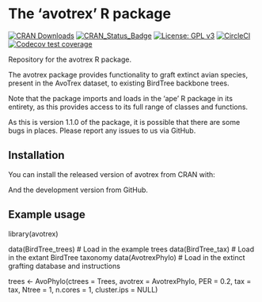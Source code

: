 
# The ‘avotrex’ R package

[![CRAN
Downloads](http://cranlogs.r-pkg.org/badges/grand-total/avotrex)](https://cran.r-project.org/package=avotrex)
[![CRAN_Status_Badge](http://www.r-pkg.org/badges/version/avotrex)](https://cran.r-project.org/package=avotrex)
[![License: GPL
v3](https://img.shields.io/badge/License-GPLv3-yellow.svg)](https://www.gnu.org/licenses/gpl-3.0)
[![CircleCI](https://circleci.com/gh/joe-wayman/avotrex/tree/main.svg?style=svg)](https://app.circleci.com/pipelines/github/joe-wayman/avotrex?branch=main)
[![Codecov test
coverage](https://codecov.io/gh/joe-wayman/avotrex/branch/main/graph/badge.svg)](https://app.codecov.io/gh/joe-wayman/avotrex?branch=main)

Repository for the avotrex R package.

The avotrex package provides functionality to graft extinct avian
species, present in the AvoTrex dataset, to existing BirdTree backbone
trees.

Note that the package imports and loads in the ‘ape’ R package in its
entirety, as this provides access to its full range of classes and
functions.

As this is version 1.1.0 of the package, it is possible that there are
some bugs in places. Please report any issues to us via GitHub.

## Installation

You can install the released version of avotrex from CRAN with:

And the development version from GitHub.

## Example usage

library(avotrex)

data(BirdTree_trees) \# Load in the example trees data(BirdTree_tax) \#
Load in the extant BirdTree taxonomy data(AvotrexPhylo) \# Load in the
extinct grafting database and instructions

trees \<- AvoPhylo(ctrees = Trees, avotrex = AvotrexPhylo, PER = 0.2,
tax = tax, Ntree = 1, n.cores = 1, cluster.ips = NULL)
